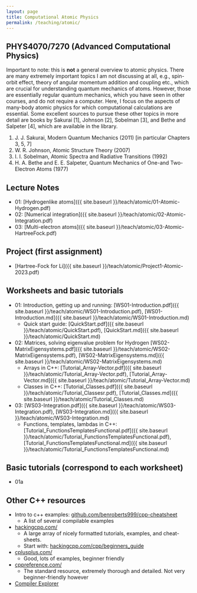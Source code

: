 ```yaml
---
layout: page
title: Computational Atomic Physics
permalink: /teaching/atomic/
---
```


## PHYS4070/7270 (Advanced Computational Physics)

Important to note: this is **not** a general overview to atomic physics.
There are many extremely important topics I am not discussing at all, e.g., spin-orbit effect, theory of angular momentum addition and coupling etc., which are crucial for understanding quantum mechanics of atoms.
However, those are essentially regular quantum mechanics, which you have seen in other courses, and do not require a computer.
Here, I focus on the aspects of many-body atomic physics for which computational calculations are essential.
Some excellent sources to pursue these other topics in more detail are books by
Sakurai [1],
Johnson [2],
Sobelman [3],
and
Bethe and Salpeter [4],
which are available in the library.

  1. J. J. Sakurai, Modern Quantum Mechanics (2011) [in particular Chapters 3, 5, 7]
  2. W. R. Johnson, Atomic Structure Theory (2007)
  3. I. I. Sobelman, Atomic Spectra and Radiative Transitions (1992)
  4. H. A. Bethe and E. E. Salpeter, Quantum Mechanics of One-and Two-Electron Atoms (1977)

## Lecture Notes

* 01: [Hydrogenlike atoms]({{ site.baseurl }}/teach/atomic/01-Atomic-Hydrogen.pdf)
* 02: [Numerical integration]({{ site.baseurl }}/teach/atomic/02-Atomic-Integration.pdf)
* 03: [Multi-electron atoms]({{ site.baseurl }}/teach/atomic/03-Atomic-HartreeFock.pdf)

## Project (first assignment)

* [Hartree-Fock for Li]({{ site.baseurl }}/teach/atomic/Project1-Atomic-2023.pdf)

## Worksheets and basic tutorials

* 01: Introduction, getting up and running: [WS01-Introduction.pdf]({{ site.baseurl }}/teach/atomic/WS01-Introduction.pdf), [WS01-Introduction.md]({{ site.baseurl }}/teach/atomic/WS01-Introduction.md)
  * Quick start guide: [QuickStart.pdf]({{ site.baseurl }}/teach/atomic/QuickStart.pdf), [QuickStart.md]({{ site.baseurl }}/teach/atomic/QuickStart.md)
* 02: Matrices, solving eigenvalue problem for Hydrogen [WS02-MatrixEigensystems.pdf]({{ site.baseurl }}/teach/atomic/WS02-MatrixEigensystems.pdf), [WS02-MatrixEigensystems.md]({{ site.baseurl }}/teach/atomic/WS02-MatrixEigensystems.md)
  * Arrays in C++: [Tutorial_Array-Vector.pdf]({{ site.baseurl }}/teach/atomic/Tutorial_Array-Vector.pdf), [Tutorial_Array-Vector.md]({{ site.baseurl }}/teach/atomic/Tutorial_Array-Vector.md)
  * Classes in C++: [Tutorial_Classes.pdf]({{ site.baseurl }}/teach/atomic/Tutorial_Classesr.pdf), [Tutorial_Classes.md]({{ site.baseurl }}/teach/atomic/Tutorial_Classes.md)
* 03: [WS03-Integration.pdf]({{ site.baseurl }}/teach/atomic/WS03-Integration.pdf), [WS03-Integration.md]({{ site.baseurl }}/teach/atomic/WS03-Integration.md)
  * Functions, templates, lambdas in C++: [Tutorial_FunctionsTemplatesFunctional.pdf]({{ site.baseurl }}/teach/atomic/Tutorial_FunctionsTemplatesFunctional.pdf), [Tutorial_FunctionsTemplatesFunctional.md]({{ site.baseurl }}/teach/atomic/Tutorial_FunctionsTemplatesFunctional.md)

## Basic tutorials (correspond to each worksheet)
* 01a

## Other C++ resources

* Intro to c++ examples: [github.com/benroberts999/cpp-cheatsheet](https://github.com/benroberts999/cpp-cheatsheet)
  * A list of several compilable examples
* [hackingcpp.com/](https://hackingcpp.com/)
  * A large array of nicely formatted tutorials, examples, and cheat-sheets.
  * Start with: [hackingcpp.com/cpp/beginners_guide](https://hackingcpp.com/cpp/beginners_guide.html)
* [cplusplus.com/](https://www.cplusplus.com/)
  * Good, lots of examples, beginner friendly
* [cppreference.com/](https://en.cppreference.com/)
  * The standard resource, extremely thorough and detailed. Not very beginner-friendly however
* [Compiler Explorer](https://godbolt.org/)
